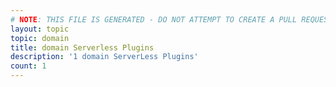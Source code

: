 ```yaml
---
# NOTE: THIS FILE IS GENERATED - DO NOT ATTEMPT TO CREATE A PULL REQUEST TO UPDATE THE DATA. 
layout: topic
topic: domain
title: domain Serverless Plugins
description: '1 domain ServerLess Plugins'
count: 1
---
```


